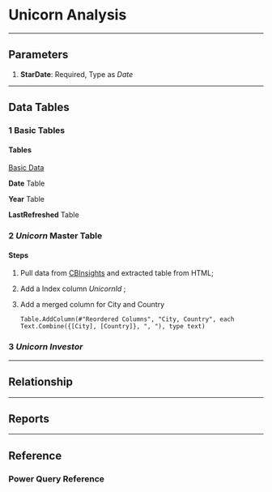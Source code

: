 # Unicorn Analysis

----------

## Parameters

1. **StarDate**: Required, Type as <em> Date </em>

----------

## Data Tables

### 1 Basic Tables

#### Tables 
[Basic Data](./BasicData.md)

**Date** Table

**Year** Table

**LastRefreshed** Table

### 2 <em> Unicorn </em> Master Table

#### Steps

1. Pull data from [CBInsights](https://www.cbinsights.com/research-unicorn-companies) and extracted table from HTML;
1. Add a Index column <em> UnicornId </em>;
1. Add a merged column for City and Country
    
    `Table.AddColumn(#"Reordered Columns", "City, Country", each Text.Combine({[City], [Country]}, ", "), type text)` 

### 3 <em> Unicorn Investor </em>

----------

## Relationship

----------

## Reports

----------

## Reference

### Power Query Reference